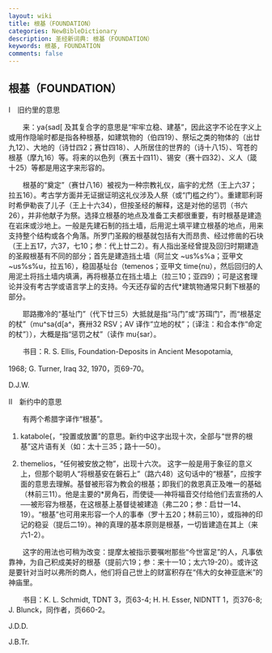 ```yaml
---
layout: wiki
title: 根基（FOUNDATION）
categories: NewBibleDictionary
description: 圣经新词典: 根基（FOUNDATION）
keywords: 根基, FOUNDATION
comments: false
---
```


## 根基（FOUNDATION）

Ⅰ　旧约里的意思

　　来：ya{sad[ 及其复合字的意思是“牢牢立稳、建基”，因此这字不论在字义上或用作隐喻时都是指各种根基，如建筑物的（伯四19）、祭坛之类的物体的（出廿九12）、大地的（诗廿四2；赛廿四18）、人所居住的世界的（诗十八15）、穹苍的根基（摩九16）等。将来的以色列（赛五十四11）、锡安（赛十四32）、义人（箴十25）等都是用这字来形容的。

　　根基的“奠定”（赛廿八16）被视为一种宗教礼仪，庙宇的尤然（王上六37；拉五16）。考古学方面并无证据证明这礼仪涉及人祭（或“门槛之约”）。重建耶利哥时希伊勒丧了儿子（王上十六34），但按圣经的解释，这是对他的惩罚（书六26），并非他献子为祭。选择立根基的地点及准备工夫都很重要，有时根基是建造在岩床或沙地上。一般是先建石制的挡土墙，后用泥土填平建立根基的地点，用来支持整个结构或各个角落。所罗门圣殿的根基就包括有大而昂贵、经过修凿的石块（王上五17，六37，七10；参：代上廿二2）。有人指出圣经曾提及回归时期建造的圣殿根基有不同的部分；首先是建造挡土墙（阿兰文 ~us%s%a；亚甲文 ~us%s%u，拉五16），稳固基址台（temenos；亚甲文 time{nu），然后回归的人用泥土将挡土墙内填满，再将根基立在挡土墙上（拉三10；亚四9）；可是这套理论并没有考古学或语言学上的支持。今天还存留的古代*建筑物通常只剩下根基的部分。

　　耶路撒冷的“基址门”（代下廿三5）大抵就是指“马门”或“苏珥门”，而“根基定的杖”（mu^sa{d[a^，赛卅32 RSV；AV 译作“立地的杖”；〔译注：和合本作“命定的杖”〕），大概是指“惩罚之杖”（读作 mu{sar）。

　　书目：R. S. Ellis, Foundation-Deposits in Ancient Mesopotamia,

1968; G. Turner, Iraq 32, 1970，页69-70。

D.J.W.

Ⅱ　新约中的意思

　　有两个希腊字译作“根基”。

1. katabole{，“投置或放置”的意思。新约中这字出现十次，全部与“世界的根基”这片语有关（如：太十三35；路十一50）。

2. themelios，“任何被安放之物”，出现十六次。 这字一般是用于象征的意义上，但那个聪明人“将根基安在磐石上”（路六48）这句话中的“根基”，应按字面的意思去理解。基督被形容为教会的根基；即我们的救恩真正及唯一的基础（林前三11）。他是主要的*房角石，而使徒──神将福音交付给他们去宣扬的人──被形容为根基，在这根基上基督徒被建造（弗二20；参：启廿一14、19）。“根基”也可用来形容一个人的事奉（罗十五20；林前三10），或指神的印记的稳妥（提后二19）。神的真理的基本原则是根基，一切皆建造在其上（来六1-2）。

　　这字的用法也可稍为改变：提摩太被指示要嘱咐那些“今世富足”的人，凡事依靠神，为自己积成美好的根基（提前六19；参：来十一10；太六19-20）。或许这是要针对当时以弗所的商人，他们将自己世上的财富积存在“伟大的女神亚底米”的神庙里。

　　书目：K. L. Schmidt, TDNT 3，页63-4; H. H. Esser, NIDNTT 1，页376-8; J. Blunck，同作者，页660-2。

J.D.D.

J.B.Tr.






